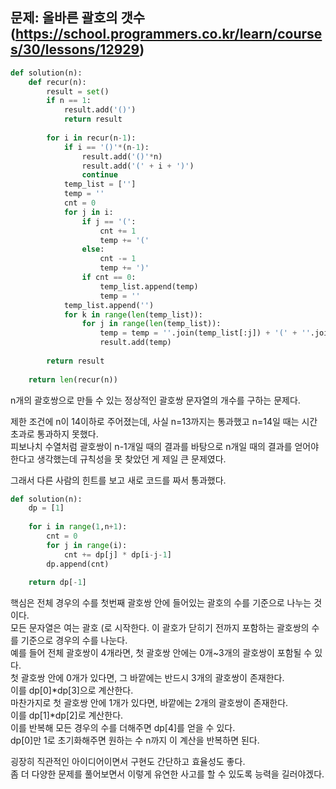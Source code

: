 ## 문제: 올바른 괄호의 갯수 (https://school.programmers.co.kr/learn/courses/30/lessons/12929)
```python
def solution(n):
    def recur(n):
        result = set()
        if n == 1:
            result.add('()')
            return result
        
        for i in recur(n-1):
            if i == '()'*(n-1):
                result.add('()'*n)
                result.add('(' + i + ')')
                continue
            temp_list = ['']
            temp = ''
            cnt = 0
            for j in i:
                if j == '(':
                    cnt += 1
                    temp += '('
                else:
                    cnt -= 1
                    temp += ')'
                if cnt == 0:
                    temp_list.append(temp)
                    temp = ''
            temp_list.append('')
            for k in range(len(temp_list)):
                for j in range(len(temp_list)):
                    temp = temp = ''.join(temp_list[:j]) + '(' + ''.join(temp_list[j:j+k+1]) + ')' + ''.join(temp_list[j+k+1:])
                    result.add(temp)
            
        return result
    
    return len(recur(n))
```
n개의 괄호쌍으로 만들 수 있는 정상적인 괄호쌍 문자열의 개수를 구하는 문제다.  

제한 조건에 n이 14이하로 주어졌는데, 사실 n=13까지는 통과했고 n=14일 때는 시간 초과로 통과하지 못했다.  
피보나치 수열처럼 괄호쌍이 n-1개일 때의 결과를 바탕으로 n개일 때의 결과를 얻어야 한다고 생각했는데 규칙성을 못 찾았던 게 제일 큰 문제였다.  

그래서 다른 사람의 힌트를 보고 새로 코드를 짜서 통과했다.  
```python
def solution(n):
    dp = [1]
    
    for i in range(1,n+1):
        cnt = 0
        for j in range(i):
            cnt += dp[j] * dp[i-j-1]
        dp.append(cnt)
        
    return dp[-1]
```
핵심은 전체 경우의 수를 첫번째 괄호쌍 안에 들어있는 괄호의 수를 기준으로 나누는 것이다.  
모든 문자열은 여는 괄호 (로 시작한다. 이 괄호가 닫히기 전까지 포함하는 괄호쌍의 수를 기준으로 경우의 수를 나눈다.  
예를 들어 전체 괄호쌍이 4개라면, 첫 괄호쌍 안에는 0개~3개의 괄호쌍이 포함될 수 있다.  
첫 괄호쌍 안에 0개가 있다면, 그 바깥에는 반드시 3개의 괄호쌍이 존재한다.  
이를 dp[0]\*dp[3]으로 계산한다.  
마찬가지로 첫 괄호쌍 안에 1개가 있다면, 바깥에는 2개의 괄호쌍이 존재한다.  
이를 dp[1]\*dp[2]로 계산한다.  
이를 반복해 모든 경우의 수를 더해주면 dp[4]를 얻을 수 있다.  
dp[0]만 1로 초기화해주면 원하는 수 n까지 이 계산을 반복하면 된다.  

굉장히 직관적인 아이디어이면서 구현도 간단하고 효율성도 좋다.  
좀 더 다양한 문제를 풀어보면서 이렇게 유연한 사고를 할 수 있도록 능력을 길러야겠다.  
